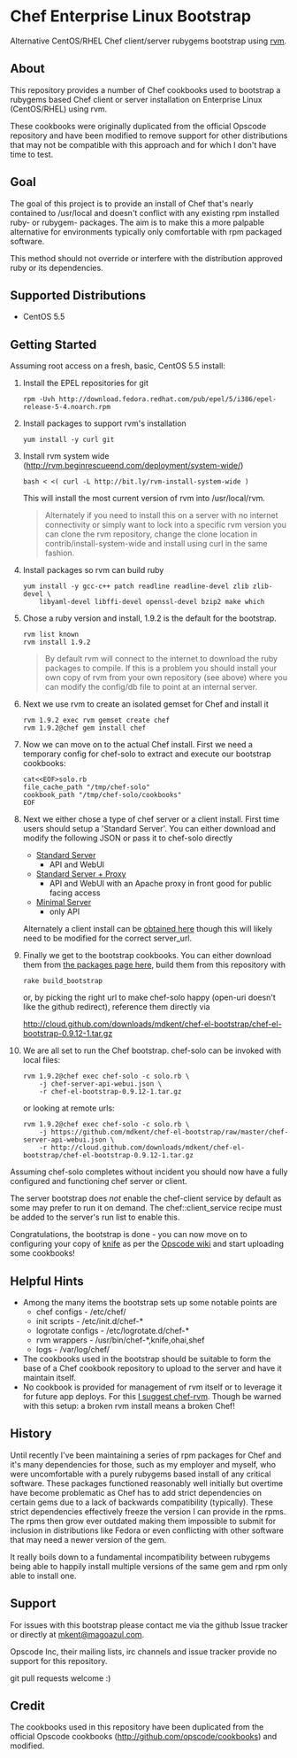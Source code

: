Chef Enterprise Linux Bootstrap
===============================

Alternative CentOS/RHEL Chef client/server rubygems bootstrap using
[rvm](http://rvm.beginrescueend.com/).


About
-----

This repository provides a number of Chef cookbooks used to bootstrap a
rubygems based Chef client or server installation on Enterprise Linux
(CentOS/RHEL) using rvm.

These cookbooks were originally duplicated from the official Opscode repository
and have been modified to remove support for other distributions that may not
be compatible with this approach and for which I don't have time to test.


Goal
----

The goal of this project is to provide an install of Chef that's nearly
contained to /usr/local and doesn't conflict with any existing rpm installed
ruby- or rubygem- packages. The aim is to make this a more palpable
alternative for environments typically only comfortable with rpm packaged
software.

This method should not override or interfere with the distribution approved
ruby or its dependencies.


Supported Distributions
-----------------------

* CentOS 5.5


Getting Started
---------------

Assuming root access on a fresh, basic, CentOS 5.5 install:

1. Install the EPEL repositories for git

       rpm -Uvh http://download.fedora.redhat.com/pub/epel/5/i386/epel-release-5-4.noarch.rpm

2. Install packages to support rvm's installation

       yum install -y curl git

3. Install rvm system wide (http://rvm.beginrescueend.com/deployment/system-wide/)

       bash < <( curl -L http://bit.ly/rvm-install-system-wide )

   This will install the most current version of rvm into /usr/local/rvm.

   > Alternately if you need to install this on a server with no internet
   > connectivity or simply want to lock into a specific rvm version you can
   > clone the rvm repository, change the clone location in
   > contrib/install-system-wide and install using curl in the same fashion.

4. Install packages so rvm can build ruby

       yum install -y gcc-c++ patch readline readline-devel zlib zlib-devel \
           libyaml-devel libffi-devel openssl-devel bzip2 make which

5. Chose a ruby version and install, 1.9.2 is the default for the bootstrap.

       rvm list known
       rvm install 1.9.2

   > By default rvm will connect to the internet to download the ruby packages
   > to compile. If this is a problem you should install your own copy of rvm
   > from your own repository (see above) where you can modify the config/db
   > file to point at an internal server.

6. Next we use rvm to create an isolated gemset for Chef and install it

       rvm 1.9.2 exec rvm gemset create chef
       rvm 1.9.2@chef gem install chef

7. Now we can move on to the actual Chef install. First we need a temporary
   config for chef-solo to extract and execute our bootstrap cookbooks:

       cat<<EOF>solo.rb
       file_cache_path "/tmp/chef-solo"
       cookbook_path "/tmp/chef-solo/cookbooks"
       EOF

8. Next we either chose a type of chef server or a client install. First time
   users should setup a 'Standard Server'. You can either download and modify
   the following JSON or pass it to chef-solo directly
   * [Standard Server](https://github.com/mdkent/chef-el-bootstrap/raw/master/chef-server-api-webui.json)
     - API and WebUI
   * [Standard Server + Proxy](https://github.com/mdkent/chef-el-bootstrap/raw/master/chef-server-api-webui-proxy.json)
     - API and WebUI with an Apache proxy in front good for public facing access
   * [Minimal Server](https://github.com/mdkent/chef-el-bootstrap/raw/master/chef-server-api.json)
     - only API

   Alternately a client install can be
   [obtained here](https://github.com/mdkent/chef-el-bootstrap/raw/master/chef-client.json)
   though this will likely need to be modified for the correct server_url.

9. Finally we get to the bootstrap cookbooks. You can either
   download them from
   [the packages page here](https://github.com/mdkent/chef-el-bootstrap/archives/master),
   build them from this repository with

       rake build_bootstrap

   or, by picking the right url to make chef-solo happy (open-uri doesn't like
   the github redirect), reference them directly via

   http://cloud.github.com/downloads/mdkent/chef-el-bootstrap/chef-el-bootstrap-0.9.12-1.tar.gz

10. We are all set to run the Chef bootstrap. chef-solo can be invoked with
    local files:

        rvm 1.9.2@chef exec chef-solo -c solo.rb \
            -j chef-server-api-webui.json \
            -r chef-el-bootstrap-0.9.12-1.tar.gz 

    or looking at remote urls:

        rvm 1.9.2@chef exec chef-solo -c solo.rb \
            -j https://github.com/mdkent/chef-el-bootstrap/raw/master/chef-server-api-webui.json \
            -r http://cloud.github.com/downloads/mdkent/chef-el-bootstrap/chef-el-bootstrap-0.9.12-1.tar.gz

Assuming chef-solo completes without incident you should now have a fully
configured and functioning chef server or client.

The server bootstrap does *not* enable the chef-client service by default as
some may prefer to run it on demand. The chef::client_service recipe must be
added to the server's run list to enable this.

Congratulations, the bootstrap is done - you can now move on to configuring your
copy of 
[knife](http://help.opscode.com/kb/chefbasics/knife)
as per the
[Opscode wiki](http://wiki.opscode.com/display/chef/Bootstrap+Chef+RubyGems+Installation#BootstrapChefRubyGemsInstallation-ConfiguretheCommandLineClient)
and start uploading some cookbooks!


Helpful Hints
-------------

* Among the many items the bootstrap sets up some notable points are
  * chef configs - /etc/chef/
  * init scripts - /etc/init.d/chef-*
  * logrotate configs - /etc/logrotate.d/chef-*
  * rvm wrappers - /usr/bin/chef-*,knife,ohai,shef
  * logs - /var/log/chef/
* The cookbooks used in the bootstrap should be suitable to form the base of a
  Chef cookbook repository to upload to the server and have it maintain itself.
* No cookbook is provided for management of rvm itself or to leverage it for
  future app deploys. For this 
  [I suggest chef-rvm](https://github.com/fnichol/chef-rvm).
  Though be warned with this setup: a broken rvm install means a broken Chef!


History
-------

Until recently I've been maintaining a series of rpm packages for Chef and it's
many dependencies for those, such as my employer and myself, who were
uncomfortable with a purely rubygems based install of any critical software.
These packages functioned reasonably well initially but overtime have become
problematic as Chef has to add strict dependencies on certain gems due to a
lack of backwards compatibility (typically). These strict dependencies
effectively freeze the version I can provide in the rpms. The rpms then grow
ever outdated making them impossible to submit for inclusion in distributions
like Fedora or even conflicting with other software that may need a newer
version of the gem. 

It really boils down to a fundamental incompatibility between rubygems being
able to happily install multiple versions of the same gem and rpm only able to
install one.


Support
-------

For issues with this bootstrap please contact me via the github Issue tracker
or directly at mkent@magoazul.com.

Opscode Inc, their mailing lists, irc channels and issue tracker provide no
support for this repository.

git pull requests welcome :)


Credit
------

The cookbooks used in this repository have been duplicated from the official
Opscode cookbooks (http://github.com/opscode/cookbooks) and modified.
